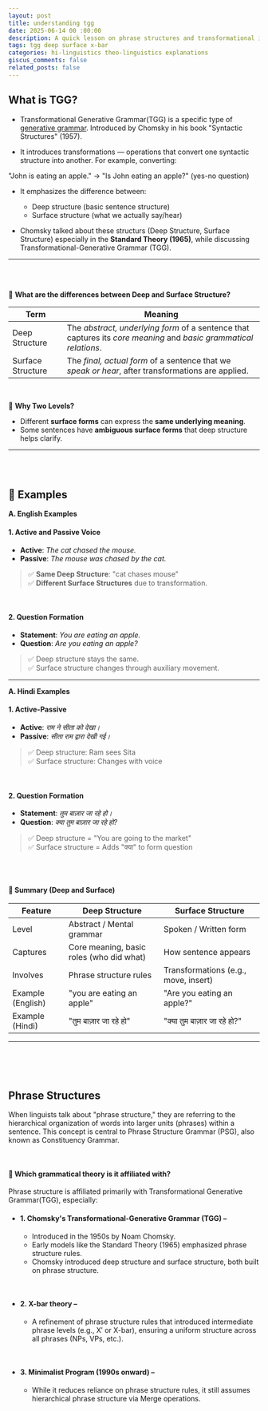 ```yaml
---
layout: post
title: understanding tgg
date: 2025-06-14 00 :00:00
description: A quick lesson on phrase structures and transformational in a language
tags: tgg deep surface x-bar
categories: hi-linguistics theo-linguistics explanations
giscus_comments: false
related_posts: false
---
```


## What is TGG?
- Transformational Generative Grammar(TGG) is a specific type of <a href="generative-grammar">generative grammar</a>. Introduced by Chomsky in his book "Syntactic Structures" (1957).

- It introduces transformations — operations that convert one syntactic structure into another. For example, converting:

"John is eating an apple." → "Is John eating an apple?" (yes-no question)

- It emphasizes the difference between:
  - Deep structure (basic sentence structure)
  - Surface structure (what we actually say/hear)

- Chomsky talked about these structurs (Deep Structure, Surface Structure) especially in the **Standard Theory (1965)**, while discussing Transformational-Generative Grammar (TGG).

<hr>
<br>
<br>


🌱 **What are the differences between Deep and Surface Structure?**

| Term               | Meaning                                                                 |
|--------------------|-------------------------------------------------------------------------|
| Deep Structure | The *abstract, underlying form* of a sentence that captures its *core meaning* and *basic grammatical relations*. |
| Surface Structure | The *final, actual form* of a sentence that we *speak or hear*, after transformations are applied. |

<br>

🌱 **Why Two Levels?**
- Different **surface forms** can express the **same underlying meaning**.
- Some sentences have **ambiguous surface forms** that deep structure helps clarify.


<hr>
<br>
<br>

## 🧠 Examples

**A. English Examples**

#### 1. Active and Passive Voice

- **Active**: *The cat chased the mouse.*  
- **Passive**: *The mouse was chased by the cat.*

> ✅ **Same Deep Structure**: "cat chases mouse"  
> ✅ **Different Surface Structures** due to transformation.

<br>

#### 2. Question Formation

- **Statement**: *You are eating an apple.*  
- **Question**: *Are you eating an apple?*

> ✅ Deep structure stays the same.  
> ✅ Surface structure changes through auxiliary movement.

---

**A. Hindi Examples**

#### 1. Active-Passive

- **Active**: *राम ने सीता को देखा।*  
- **Passive**: *सीता राम द्वारा देखी गई।*

> ✅ Deep structure: Ram sees Sita  
> ✅ Surface structure: Changes with voice

<br>

#### 2. Question Formation

- **Statement**: *तुम बाज़ार जा रहे हो।*  
- **Question**: *क्या तुम बाज़ार जा रहे हो?*

> ✅ Deep structure = "You are going to the market"  
> ✅ Surface structure = Adds "क्या" to form question

<br>
<br>

#### 🔁 Summary (Deep and Surface)

| Feature              | Deep Structure                        | Surface Structure                      |
|----------------------|----------------------------------------|-----------------------------------------|
| Level                | Abstract / Mental grammar              | Spoken / Written form                   |
| Captures             | Core meaning, basic roles (who did what) | How sentence appears                    |
| Involves             | Phrase structure rules                 | Transformations (e.g., move, insert)    |
| Example (English)    | "you are eating an apple"              | "Are you eating an apple?"              |
| Example (Hindi)      | "तुम बाज़ार जा रहे हो"                  | "क्या तुम बाज़ार जा रहे हो?"              |

---

<br>
<br>
<br>

## Phrase Structures
When linguists talk about "phrase structure," they are referring to the hierarchical organization of words into larger units (phrases) within a sentence. This concept is central to Phrase Structure Grammar (PSG), also known as Constituency Grammar.

<br>

#### 🔹 Which grammatical theory is it affiliated with?
Phrase structure is affiliated primarily with Transformational Generative Grammar(TGG), especially:
<br>

- #### 1. Chomsky's Transformational-Generative Grammar (TGG) – 
  - Introduced in the 1950s by Noam Chomsky.
  - Early models like the Standard Theory (1965) emphasized phrase structure rules.
  - Chomsky introduced deep structure and surface structure, both built on phrase structure.

<br>

- #### 2. X-bar theory – 
  - A refinement of phrase structure rules that introduced intermediate phrase levels (e.g., X′ or X-bar), ensuring a uniform structure across all phrases (NPs, VPs, etc.).

<br>

- #### 3. Minimalist Program (1990s onward) – 
  - While it reduces reliance on phrase structure rules, it still assumes hierarchical phrase structure via Merge operations.